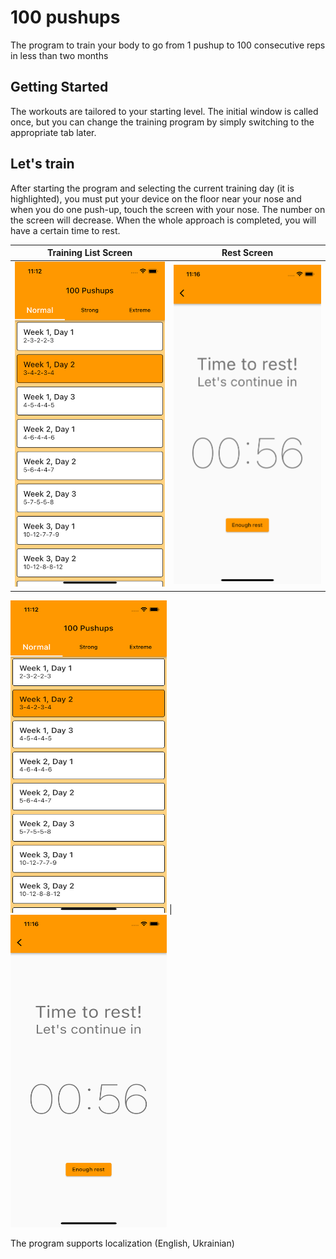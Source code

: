 # 100 pushups

The program to train your body to go from 1 pushup to 100 consecutive reps in less than two months

## Getting Started
The workouts are tailored to your starting level. The initial window is called once, but you can change the training program by simply switching to the appropriate tab later.

## Let's train
After starting the program and selecting the current training day (it is highlighted), you must put your device on the floor near your nose and when you do one push-up, touch the screen with your nose. The number on the screen will decrease. When the whole approach is completed, you will have a certain time to rest.

Training List Screen       |  Rest Screen
:-------------------------:|:-------------------------:
![](https://raw.githubusercontent.com/dariagorlova/pushups_app/master/doc/training_screen.png)  | ![](https://raw.githubusercontent.com/dariagorlova/pushups_app/master/doc/rest_screen.png)

<img src="https://raw.githubusercontent.com/dariagorlova/pushups_app/master/doc/training_screen.png" width="250" height="500" >  | <img src="https://raw.githubusercontent.com/dariagorlova/pushups_app/master/doc/rest_screen.png" width="250" height="500" >



The program supports localization (English, Ukrainian)

